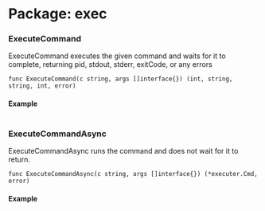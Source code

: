 
# Package: exec


### ExecuteCommand

ExecuteCommand executes the given command and waits for it to complete, returning pid, stdout, stderr, exitCode, or any errors

``````
func ExecuteCommand(c string, args []interface{}) (int, string, string, int, error)
``````
#### Example
``````

``````

### ExecuteCommandAsync

ExecuteCommandAsync runs the command and does not wait for it to return.

``````
func ExecuteCommandAsync(c string, args []interface{}) (*executer.Cmd, error)
``````
#### Example
``````

``````

